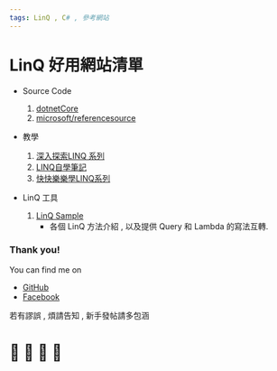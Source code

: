 ```yaml
---
tags: LinQ , C# , 參考網站
---
```


# LinQ 好用網站清單

- Source Code
    1. [dotnetCore](https://github.com/dotnet/corefx/tree/master/src/System.Linq/src/System/Linq)
    2. [microsoft/referencesource](https://github.com/microsoft/referencesource/blob/master/System.Core/System/Linq/Enumerable.cs)

- 教學
    1. [深入探索LINQ 系列](https://ithelp.ithome.com.tw/users/20107789/ironman/1574)
    2. [LINQ自學筆記](https://ithelp.ithome.com.tw/users/20009278/ironman/450?page=3)
    3. [快快樂樂學LINQ系列](https://dotblogs.com.tw/hatelove/series/1?qq=%E5%BF%AB%E5%BF%AB%E6%A8%82%E6%A8%82%E5%AD%B8LINQ%E7%B3%BB%E5%88%97)

- LinQ 工具
    1. [LinQ Sample](https://linqsamples.com/linq-to-objects/grouping/GroupBy-linq)
        - 各個 LinQ 方法介紹 , 以及提供 Query 和 Lambda 的寫法互轉.












### Thank you! 

You can find me on

- [GitHub](https://github.com/s0920832252)
- [Facebook](https://www.facebook.com/fourtune.chen)

若有謬誤 , 煩請告知 , 新手發帖請多包涵

# :100: :muscle: :tada: :sheep: 
